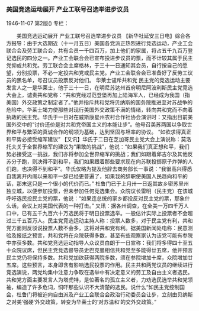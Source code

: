 ### 美国竞选运动展开  产业工联号召选举进步议员

1946-11-07
第2版()
专栏：

　　美国竞选运动展开
    产业工联号召选举进步议员
    【新华社延安三日电】综合各方报导：由于大选期近（十一月五日）美国各党派正热烈进行竞选运动，产业工会联合会及劳工联合会，共有会员一千四百万，加上他们的家属，将占五千九百万登记选民的四分之一。产业工会联合会已宣布投进步议员的票，而不计较其属于民主党抑或共和党。劳工联合会主席格林，于三十一日通知其会员，自行按自己的愿望，分别投票，不必一定投共和党或民主党。产业工会联合会已准备好了反劳工议员的黑名单，号召议员投票反对他们。
    华莱士谴斥共和党
    民主党的竞选运动主要发言人之一是华莱士，他于三十一日，在明尼苏达州首府明尼阿波利斯民主党竞选大会上，谴责共和党称：“共和党经过范登堡再加上陆海军人，已经成为我国（指美国）外交政策之制定者了。”他并指斥共和党将贝纳斯的国务院推进至对苏战争的危险中。华莱士竭力使那些对现行美国外交政策不满的情绪，转向共和党而不向着执政的民主党。华氏于一日对在威斯康星州农村合作社协会演讲时：又指出目前美国外交中的“讨价还价是对共和党帝国主义的本能让步”。他号召美苏两国以争取世界和平与繁荣的真诚合作的纲领为基础，达到坚固与坦率的协议。
    “如欲求得真正和平势必接受缩军建议”
    【又讯】华氏于二日在芝加哥民主党大会上演说称：莫洛托夫关于全世界缩军的建议为“果敢的挑战”，他说：“如果我们真正想和平，我们势必接受这一挑战，我们亦将参加全世界缩军的挑战；我们如跟着邱吉尔及其他反苏分子跑，则决得不到和平，我们如果跟着那些要求现在向苏联投掷原子炸弹的人们跑，也决得不到和平”。华氏仅略为提及他辞去商务部长一事说：“我很高兴得悉自我离开内阁以来和平一辞已经更普遍了，如果我的辞职使美国人民趋向和平的话，那末这只是一个很小的代价而已。”
    杜鲁门已于上月卅一日返其故乡密苏里州独立城，以便参加投票，但未参加任何竞选集会。众院议长雷明（民主党）在该城呼吁选民投民主党的票，他说：“如果连总统的家乡都投反对民主党的票，那象什么话，会议上对美国代表的一种打击。”
    又讯：据各州调查，在全美一万四千万人口中，已有五千九百六十万选民将于明日投票选举。一般估计实际上投票者不会超过三千五百万人。民主党竞选运动主持人称：投票人数多，对于民主党有利，共和党方面则反驳说投票人数不会多，这将对共和党有利。据美国新闻处电称：民意测验及报纸之预言，共和党将在众院获得多数，甚至有些观察家认为该党可能有参院中亦获多数。共和党竞选运动指导人众议员白朗于一日宣称：我们将多得四十至五十众院议席，但民主党竞选督导员史巴克曼相信共和党至多能得廿五席，他并预言民主党仍将保持多数。共和党加欲获得两院多数，须在参院增加十席，众院增加廿五席。这些预言，本身即含有影响选民投票的作用。民主共和两党议员的继续进行竞选演说，两党均集中注意力争取在选举中有决定意义的劳工及自由主义者选民。
    共和党方面主要发言人为塔虎特，是位著名的孤立主义者，力劝选民选举共和党领袖，编造了许多危词，恫吓那些认识不大清楚的选民。说什么“如民主党控制国会，杜鲁门将被迫向自由派及产业工会联合会政治行动委员会让步，立刻由贝纳斯之对美‘强硬’外交政策，转变为华莱士的‘对苏温和’的交外交政策。”

